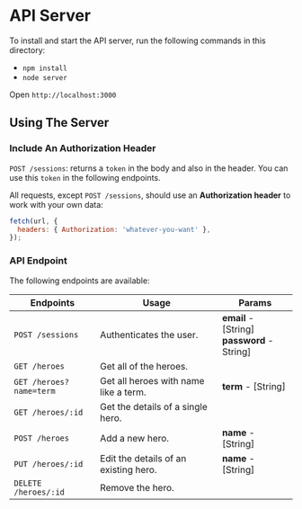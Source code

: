 # API Server

To install and start the API server, run the following commands in this directory:

- `npm install`
- `node server`

Open `http://localhost:3000`

## Using The Server

### Include An Authorization Header

`POST /sessions`: returns a `token` in the body and also in the header. You can use this `token` in the following endpoints.

All requests, except `POST /sessions`, should use an **Authorization header** to work with your own data:

```js
fetch(url, {
  headers: { Authorization: 'whatever-you-want' },
});
```

### API Endpoint

The following endpoints are available:

| Endpoints               | Usage                                 | Params                                           |
| ----------------------- | ------------------------------------- | ------------------------------------------------ |
| `POST /sessions`        | Authenticates the user.               | **email** - [String] <br> **password** - String] |
| `GET /heroes`           | Get all of the heroes.                |                                                  |
| `GET /heroes?name=term` | Get all heroes with name like a term. | **term** - [String]                              |
| `GET /heroes/:id`       | Get the details of a single hero.     |                                                  |
| `POST /heroes`          | Add a new hero.                       | **name** - [String]                              |
| `PUT /heroes/:id`       | Edit the details of an existing hero. | **name** - [String]                              |
| `DELETE /heroes/:id`    | Remove the hero.                      |                                                  |
